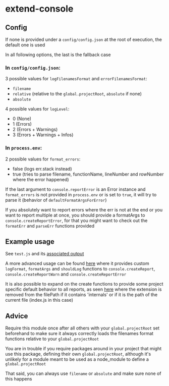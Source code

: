 # extend-console

## Config

If none is provided under a `config/config.json` at the root of execution, the default one is used

In all following options, the last is the fallback case

### In `config/config.json`: 

3 possible values for `logFilenamesFormat` and `errorFilenamesFormat`:
- `filename`
- `relative` (relative to the `global.projectRoot`, `absolute` if none)
- `absolute`

4 possible values for `logLevel`:
- 0 (None)
- 1 (Errors)
- 2 (Errors + Warnings)
- 3 (Errors + Warnings + Infos)

### In `process.env`:

2 possible values for `format_errors`:
- false (logs err.stack instead)
- true (tries to parse filename, functionName, lineNumber and rowNumber where the error happened)

If the last argument to `console.reportError` is an Error instance and `format_errors` is not provided in `process.env` or is set to `true`, it will try to parse it (behavior of `defaultFormatArgsForError`)

If you absolutely want to report errors where the err is not at the end or you want to report multiple at once, you should provide a formatArgs to `console.createReportError`, for that you might want to check out the `formatErr` and `parseErr` functions provided

## Example usage

See `test.js` and its [associated output](extend-console_example_output.jpg)

A more advanced usage can be found [here](https://github.com/Pupariaa/Cordium/blob/main/internals/Events.js) where it provides custom `logFormat`, `formatArgs` and `shouldLog` functions to `console.createReport`, `console.createReportWarn` and `console.createReportError`

It is also possible to expand on the create functions to provide some project specific default behavior to all reports, as seen [here](https://github.com/Pupariaa/Cordium/blob/main/index.js) where the extension is removed from the filePath if it contains 'internals' or if it is the path of the current file (index.js in this case)

## Advice

Require this module once after all others with your `global.projectRoot` set beforehand to make sure it always correctly loads the filenames format functions relative to your `global.projectRoot`

You are in trouble if you require packages around in your project that might use this package, defining their own `global.projectRoot`, although it's unlikely for a module meant to be used as a node_module to define a `global.projectRoot`

That said, you can always use `filename` or `absolute` and make sure none of this happens